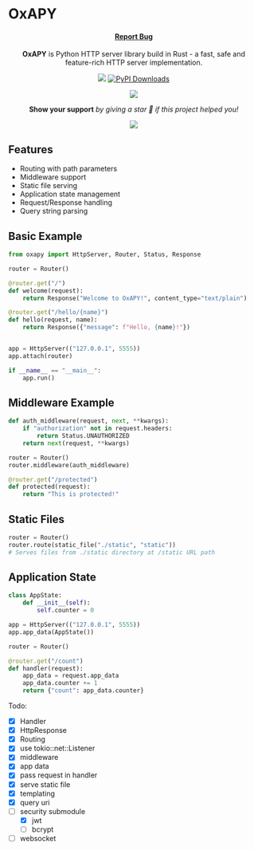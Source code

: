 # OxAPY

<div align="center">
 <h4>
    <a href="https://github.com/j03-dev/oxapy/issues/">Report Bug</a>
 </h4>

<p>
  <b>OxAPY</b> is Python HTTP server library build in Rust - a fast, safe and feature-rich HTTP server implementation.
</p>

<a href='https://github.com/j03-dev/oxapy/#'><img src='https://img.shields.io/badge/version-0.5.7-%23b7410e'/></a>
<a href="https://pepy.tech/projects/oxapy"><img src="https://static.pepy.tech/badge/oxapy" alt="PyPI Downloads"></a>

<p>
 <a href='https://pypi.org/project/oxapy/'> <img src='https://img.shields.io/pypi/v/oxapy?style=for-the-badge'/></a>
</p>

<p>
   <strong> Show your support</strong>  <em> by giving a star 🌟 if this project helped you! </em>
</p>

<p>
  <img src="https://bench-n9zz.onrender.com/bench"/>
</p>
</div>

## Features

- Routing with path parameters
- Middleware support
- Static file serving
- Application state management
- Request/Response handling
- Query string parsing

## Basic Example

```python
from oxapy import HttpServer, Router, Status, Response

router = Router()

@router.get("/")
def welcome(request):
    return Response("Welcome to OxAPY!", content_type="text/plain")

@router.get("/hello/{name}")
def hello(request, name):
    return Response({"message": f"Hello, {name}!"})


app = HttpServer(("127.0.0.1", 5555))
app.attach(router)

if __name__ == "__main__":
    app.run()
```

## Middleware Example

```python
def auth_middleware(request, next, **kwargs):
    if "authorization" not in request.headers:
        return Status.UNAUTHORIZED
    return next(request, **kwargs)

router = Router()
router.middleware(auth_middleware)

@router.get("/protected")
def protected(request):
    return "This is protected!"
```

## Static Files

```python
router = Router()
router.route(static_file("./static", "static"))
# Serves files from ./static directory at /static URL path
```

## Application State

```python
class AppState:
    def __init__(self):
        self.counter = 0

app = HttpServer(("127.0.0.1", 5555))
app.app_data(AppState())

router = Router()

@router.get("/count")
def handler(request):
    app_data = request.app_data
    app_data.counter += 1
    return {"count": app_data.counter}

```

Todo:

- [x] Handler
- [x] HttpResponse
- [x] Routing
- [x] use tokio::net::Listener
- [x] middleware
- [x] app data
- [x] pass request in handler
- [x] serve static file
- [x] templating
- [x] query uri
- [ ] security submodule
  - [x] jwt
  - [ ] bcrypt
- [ ] websocket
